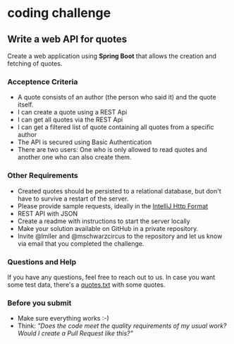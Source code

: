 # coding challenge

## Write a web API for quotes

Create a web application using **Spring Boot** that allows the creation and fetching of quotes.

### Acceptence Criteria

- A quote consists of an author (the person who said it) and the quote itself. 
- I can create a quote using a REST Api 
- I can get all quotes via the REST Api
- I can get a filtered list of quote containing all quotes from a specific author
- The API is secured using Basic Authentication
- There are two users: One who is only allowed to read quotes and another one who can also create them. 

### Other Requirements

- Created quotes should be persisted to a relational database, but don't have to survive a restart of the server. 
- Please provide sample requests, ideally in the [IntelliJ Http Format](https://www.jetbrains.com/help/idea/http-client-in-product-code-editor.html#composing-http-requests)
- REST API with JSON
- Create a readme with instructions to start the server locally
- Make your solution available on GitHub in a private repository.
- Invite @lmller and @mschwarzcircus to the repository and let us know via email that you completed the challenge.

### Questions and Help

If you have any questions, feel free to reach out to us. 
In case you want some test data, there's a [quotes.txt](/quotes.txt) with some quotes. 

### Before you submit

- Make sure everything works :-)
- Think: _"Does the code meet the quality requirements of my usual work? Would I create a Pull Request like this?"_ 
